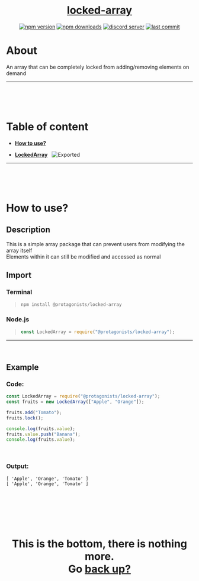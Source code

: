 <div id="top" align="center">

<h1><a href="https://github.com/ThePywon/locked-array">locked-array</a></h1>
 
[![npm version](https://img.shields.io/npm/v/@protagonists/locked-array)](https://npmjs.com/package/@protagonists/locked-array)
[![npm downloads](https://img.shields.io/npm/dt/@protagonists/locked-array)](https://npmjs.com/package/@protagonists/locked-array)
[![discord server](https://img.shields.io/discord/937758194736955443?logo=discord&logoColor=white)](https://discord.gg/cwhj3EgqGP)
[![last commit](https://img.shields.io/github/last-commit/ThePywon/locked-array)](https://github.com/ThePywon/locked-array)
 
</div>



# About

An array that can be completely locked from adding/removing elements on demand

---

<br/><br/><br/>



# Table of content

* [**How to use?**](#how-to-use)

* [**LockedArray**](https://github.com/ThePywon/locked-array/blob/main/documentation/LockedArray.md) &nbsp; ![Exported](https://img.shields.io/badge/-Exported-cyan)

---

<br/><br/><br/>



# How to use?

## Description

This is a simple array package that can prevent users from modifying the array itself  
Elements within it can still be modified and accessed as normal

## Import

### Terminal

> ```sh
> npm install @protagonists/locked-array
> ```

### Node.js

> ```js
> const LockedArray = require("@protagonists/locked-array");
> ```

---



<br/>

## Example

### Code:

```js
const LockedArray = require("@protagonists/locked-array");
const fruits = new LockedArray(["Apple", "Orange"]);

fruits.add("Tomato");
fruits.lock();

console.log(fruits.value);
fruits.value.push("Banana");
console.log(fruits.value);
```

<br/>

### Output:

```
[ 'Apple', 'Orange', 'Tomato' ]
[ 'Apple', 'Orange', 'Tomato' ]
```

<br/><br/><br/><br/><br/>

<h1 align="center">This is the bottom, there is nothing more.<br/>
Go <a href="#top">back up?</a></h1>

